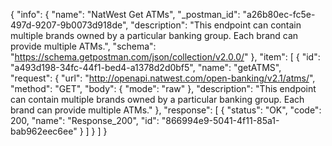 {
  "info": {
    "name": "NatWest Get ATMs",
    "_postman_id": "a26b80ec-fc5e-497d-9207-9b0073d918de",
    "description": "This endpoint can contain multiple brands owned by a particular banking group. Each brand can provide multiple ATMs.",
    "schema": "https://schema.getpostman.com/json/collection/v2.0.0/"
  },
  "item": [
    {
      "id": "a493d198-34fc-44f1-bed4-a1378d2d0bf5",
      "name": "getATMS",
      "request": {
        "url": "http://openapi.natwest.com/open-banking/v2.1/atms/",
        "method": "GET",
        "body": {
          "mode": "raw"
        },
        "description": "This endpoint can contain multiple brands owned by a particular banking group. Each brand can provide multiple ATMs."
      },
      "response": [
        {
          "status": "OK",
          "code": 200,
          "name": "Response_200",
          "id": "866994e9-5041-4f11-85a1-bab962eec6ee"
        }
      ]
    }
  ]
}